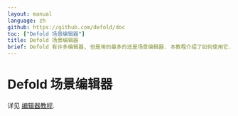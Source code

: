 ```yaml
---
layout: manual
language: zh
github: https://github.com/defold/doc
toc: ["Defold 场景编辑器"]
title: Defold 场景编辑器
brief: Defold 有许多编辑器, 但是用的最多的还是场景编辑器. 本教程介绍了如何使用它.
---
```


# Defold 场景编辑器

详见 [编辑器教程](/zh/manuals/editor).
